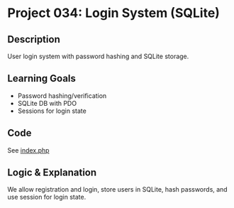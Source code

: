 # Project 034: Login System (SQLite)

## Description
User login system with password hashing and SQLite storage.

## Learning Goals
- Password hashing/verification
- SQLite DB with PDO
- Sessions for login state

## Code
See [index.php](index.php)

## Logic & Explanation
We allow registration and login, store users in SQLite, hash passwords, and use session for login state.

